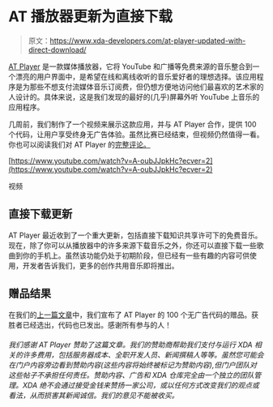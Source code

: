 # AT 播放器更新为直接下载

> 原文：<https://www.xda-developers.com/at-player-updated-with-direct-download/>

[AT Player](https://play.google.com/store/apps/details?id=com.atpc) 是一款媒体播放器，它将 YouTube 和广播等免费来源的音乐整合到一个漂亮的用户界面中，是希望在线和离线收听的音乐爱好者的理想选择。该应用程序是为那些不想支付流媒体音乐订阅费，但仍想方便地访问他们最喜欢的艺术家的人设计的。具体来说，这是我们发现的最好的(几乎)屏幕外听 YouTube 上音乐的应用程序。

几周前，我们制作了一个视频来展示这款应用，并与 AT Player 合作，提供 100 个代码，让用户享受终身无广告体验。虽然比赛已经结束，但视频仍然值得一看。你也可以阅读我们对 AT Player 的[完整评论。](https://www.xda-developers.com/at-player/)

[https://www.youtube.com/watch?v=A-oubJJpkHc?ecver=2](https://www.youtube.com/watch?v=A-oubJJpkHc?ecver=2)

视频

## 直接下载更新

AT Player 最近收到了一个重大更新，包括直接下载知识共享许可下的免费音乐。现在，除了你可以从播放器中的许多来源下载音乐之外，你还可以直接下载一些歌曲到你的手机上。虽然该功能仍处于初期阶段，但已经有一些有趣的内容可供使用，开发者告诉我们，更多的创作共用音乐即将推出。

## 赠品结果

在我们的[上一篇文章](https://www.xda-developers.com/at-player/)中，我们宣布了 AT Player 的 100 个无广告代码的赠品。获胜者已经选出，代码也已发出。感谢所有参与的人！

###### 我们感谢 AT Player 赞助了这篇文章。我们的赞助商帮助我们支付与运行 XDA 相关的许多费用，包括服务器成本、全职开发人员、新闻撰稿人等等。虽然您可能会在门户内容旁边看到赞助内容(这些内容将始终被标记为赞助内容),但门户团队对这些帖子不承担任何责任。赞助内容、广告和 XDA 仓库完全由一个独立的团队管理。XDA 绝不会通过接受金钱来赞扬一家公司，或以任何方式改变我们的观点或看法，从而损害其新闻诚信。我们的意见不能被收买。